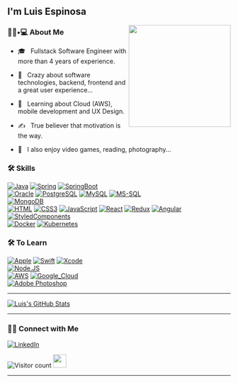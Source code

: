 ### <h2> I'm Luis Espinosa</h2>

<img align='right' src="https://media.giphy.com/media/M9gbBd9nbDrOTu1Mqx/giphy.gif" width="230">

<h3> 👨🏻•💻 About Me </h3>



- 🎓 &nbsp; Fullstack Software Engineer with more than 4 years of experience.

- 🤯 &nbsp; Crazy about software technologies, backend, frontend and a great user experience...

- 🔎 &nbsp; Learning about Cloud (AWS), mobile development and UX Design.

- ✍️ &nbsp; True believer that motivation is the way.

- 🤪 &nbsp; I also enjoy video games, reading, photography...



<h3>🛠 Skills</h3>

[![Java](https://img.shields.io/badge/Java-FA7343?style=for-the-badge&logo=java&logoColor=white&labelColor=101010)]()
[![Spring](https://img.shields.io/badge/Spring-3DDC84?style=for-the-badge&logo=Spring&logoColor=green&labelColor=101010)]()
[![SpringBoot](https://img.shields.io/badge/SpringBoot-3DDC84?style=for-the-badge&logo=SpringBoot&logoColor=green&labelColor=101010)]()
</br>
[![Oracle](https://img.shields.io/badge/Oracle-FA7343?style=for-the-badge&logo=Oracle&logoColor=red&labelColor=101010)]()
[![PostgreSQL](https://img.shields.io/badge/PostgreSQL-007396?style=for-the-badge&logo=PostgreSQL&logoColor=blue&labelColor=101010)]()
[![MySQL](https://img.shields.io/badge/MySQL-F7DF1E?style=for-the-badge&logo=MySQL&logoColor=yellow&labelColor=101010)]()
[![MS-SQL](https://img.shields.io/badge/MicrosoftSQLServer-FA7343?style=for-the-badge&logo=MicrosoftSQLServer&logoColor=red&labelColor=101010)]()
</br>
[![MongoDB](https://img.shields.io/badge/MongoDB-47A248?style=for-the-badge&logo=mongodb&logoColor=green&labelColor=101010)]()
</br>
[![HTML](https://img.shields.io/badge/HTML-FA7343?style=for-the-badge&logo=HTML5&logoColor=orange&labelColor=101010)]()
[![CSS3](https://img.shields.io/badge/CSS3-007396?style=for-the-badge&logo=CSS3&logoColor=blue&labelColor=101010)]()
[![JavaScript](https://img.shields.io/badge/JavaScript-F7DF1E?style=for-the-badge&logo=javascript&logoColor=yellow&labelColor=101010)]()
[![React](https://img.shields.io/badge/React-007396?style=for-the-badge&logo=React&logoColor=blue&labelColor=101010)]()
[![Redux](https://img.shields.io/badge/Redux-d2a8ff?style=for-the-badge&logo=Redux&logoColor=purple&labelColor=101010)]()
[![Angular](https://img.shields.io/badge/Angular-FA7343?style=for-the-badge&logo=Angular&logoColor=red&labelColor=101010)]()
[![StyledComponents](https://img.shields.io/badge/StyledComponents-d2a8ff?style=for-the-badge&logo=styled-components&logoColor=purple&labelColor=101010)]()
</br>
[![Docker](https://img.shields.io/badge/Docker-007396?style=for-the-badge&logo=Docker&logoColor=blue&labelColor=101010)]()
[![Kubernetes](https://img.shields.io/badge/Kubernetes-007396?style=for-the-badge&logo=Kubernetes&logoColor=blue&labelColor=101010)]()
</br>


<h3>🛠 To Learn</h3>

[![Apple](https://img.shields.io/badge/iOS-999999?style=for-the-badge&logo=apple&logoColor=white&labelColor=101010)]()
[![Swift](https://img.shields.io/badge/Swift-FA7343?style=for-the-badge&logo=swift&logoColor=white&labelColor=101010)]()
[![Xcode](https://img.shields.io/badge/Xcode-1575F9?style=for-the-badge&logo=xcode&logoColor=white&labelColor=101010)]()
</br>
[![Node.JS](https://img.shields.io/badge/Node.JS-339933?style=for-the-badge&logo=node.js&logoColor=white&labelColor=101010)]()
</br>
[![AWS](https://img.shields.io/badge/AWS-232F3E?style=for-the-badge&logo=amazon-aws&logoColor=white&labelColor=101010)]()
[![Google_Cloud](https://img.shields.io/badge/Google_Cloud-4285F4?style=for-the-badge&logo=googlecloud&logoColor=white&labelColor=101010)]()
</br>
[![Adobe Photoshop](https://img.shields.io/badge/Adobe_Photoshop-4285F4?style=for-the-badge&logo=AdobePhotoshop&logoColor=blue&labelColor=101010)]()


<hr>

[![Luis's GitHub Stats](https://github-readme-stats.vercel.app/api?username=LuisEspinosa7&show_icons=true)](https://github.com/LuisEspinosa7)

<hr>

<h3> 🤝🏻 Connect with Me </h3>

<p align="center">

<a href="https://www.linkedin.com/in/luis-espinosa-llanos/"><img alt="LinkedIn" src="https://img.shields.io/badge/LinkedIn-Luis%20Espinosa-blue?style=flat-square&logo=linkedin"></a>

</p>

![Visitor count](https://visitor-badge.laobi.icu/badge?page_id=LuisEspinosa7.LuisEspinosa7)   <img src="https://media.giphy.com/media/dxn6fRlTIShoeBr69N/giphy.gif" width="30">

<hr>
